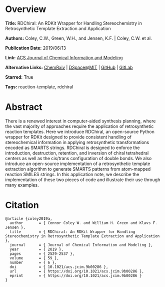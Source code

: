 # Overview
**Title:**
RDChiral: An RDKit Wrapper for Handling Stereochemistry in Retrosynthetic Template Extraction and Application

**Authors:**
Coley, C.W., Green, W.H., and Jensen, K.F. |
Coley, C.W. et al.

**Publication Date:**
2019/06/13

**Link:**
[ACS Journal of Chemical Information and Modeling](https://pubs.acs.org/doi/abs/10.1021/acs.jcim.9b00286)

**Alternative Links:**
[ChemRxiv](https://chemrxiv.org/engage/chemrxiv/article-details/60c741240f50dbe270395a6d) |
[DSpace@MIT](https://dspace.mit.edu/handle/1721.1/134762) |
[GitHub](https://github.com/connorcoley/rdchiral) |
[GitLab](https://gitlab.com/ljn917/rdchiral_cpp)

**Starred:**
True

**Tags:**
reaction-template, rdchiral


# Abstract
There is a renewed interest in computer-aided synthesis planning, where the vast majority of approaches require the application of retrosynthetic reaction templates.
Here we introduce RDChiral, an open-source Python wrapper for RDKit designed to provide consistent handling of stereochemical information in applying retrosynthetic transformations encoded as SMARTS strings.
RDChiral is designed to enforce the introduction, destruction, retention, and inversion of chiral tetrahedral centers as well as the cis/trans configuration of double bonds.
We also introduce an open-source implementation of a retrosynthetic template extraction algorithm to generate SMARTS patterns from atom-mapped reaction SMILES strings.
In this application note, we describe the implementation of these two pieces of code and illustrate their use through many examples.


# Citation
```
@article {coley2019a,
  author       = { Connor Coley W. and William H. Green and Klavs F. Jensen },
  title        = { RDChiral: An RDKit Wrapper for Handling Stereochemistry in Retrosynthetic Template Extraction and Application },
  journal      = { Journal of Chemical Information and Modeling },
  year         = { 2019 },
  pages        = { 2529-2537 },
  volume       = { 59 },
  number       = { 6 },
  doi          = { 10.1021/acs.jcim.9b00286 },
  url          = { https://doi.org/10.1021/acs.jcim.9b00286 },
  eprint       = { https://doi.org/10.1021/acs.jcim.9b00286 }
}
```
